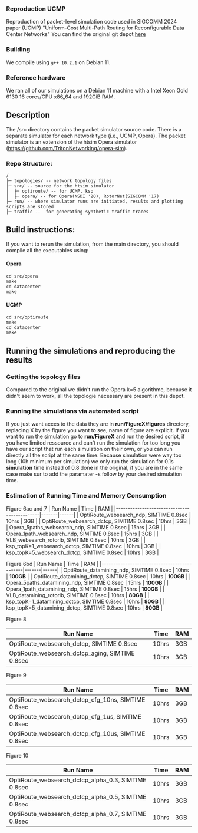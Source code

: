 ### Reproduction UCMP
Reproduction of packet-level simulation code used in SIGCOMM 2024 paper (UCMP) "Uniform-Cost Multi-Path Routing for Reconfigurable Data Center Networks"
You can find the original git depot [here](#https://github.com/ht-gong/UCMP.git)

### Building
We compile using `g++ 10.2.1` on Debian 11.

### Reference hardware
We ran all of our simulations on a Debian 11 machine with a Intel Xeon Gold 6130	16 cores/CPU x86_64 and 192GiB RAM. 

## Description

The /src directory contains the packet simulator source code. There is a separate simulator for each network type (i.e., UCMP, Opera). The packet simulator is an extension of the htsim Opera simulator (https://github.com/TritonNetworking/opera-sim).

### Repo Structure:
```
/
├─ topologies/ -- network topology files
├─ src/ -- source for the htsim simulator
│  ├─ optiroute/ -- for UCMP, ksp
│  ├─ opera/ -- for Opera(NSDI '20), RotorNet(SIGCOMM '17)
├─ run/ -- where simulator runs are initiated, results and plotting scripts are stored
├─ traffic --  for generating synthetic traffic traces
```

## Build instructions:

If you want to rerun the simulation, from the main directory, you should compile all the executables using:

#### Opera

```
cd src/opera
make
cd datacenter
make
```

#### UCMP

```
cd src/optiroute
make
cd datacenter
make
```

## Running the simulations and reproducing the results

### Getting the topology files

Compared to the original we didn't run the Opera k=5 algorithme, because it didn't seem to work, all the topologie necessary are present in this depot.

### Running the simulations via automated script

If you just want acces to the data they are in **run/FigureX/figures** directory, replacing X by the figure you want to see, name of figure are explicit. 
If you want to run the simulation go to **run/FigureX** and run the desired script, 
if you have limited ressource and can't run the simulation for too long you have our script that run each simulation on their own, or you can run directly all the script at the same time.
Because simulation were way too long (10h minimum per simulation) we only run the simulation for 0.1s **simulation** time instead of 0.8 done in the original, if you are in the same case make sur to add the paramater -s follow by your desired simulation time. 

### Estimation of Running Time and Memory Consumption

Figure 6ac and 7
| Run Name                                    | Time  | RAM  |
|---------------------------------------------|-------|------|
| OptiRoute_websearch_ndp, SIMTIME 0.8sec    | 10hrs | 3GB  |
| OptiRoute_websearch_dctcp, SIMTIME 0.8sec  | 10hrs | 3GB  |
| Opera_5paths_websearch_ndp, SIMTIME 0.8sec | 15hrs | 3GB  |
| Opera_1path_websearch_ndp, SIMTIME 0.8sec  | 15hrs | 3GB  |
| VLB_websearch_rotorlb, SIMTIME 0.8sec      | 10hrs | 3GB  |
| ksp_topK=1_websearch_dctcp, SIMTIME 0.8sec | 10hrs | 3GB  |
| ksp_topK=5_websearch_dctcp, SIMTIME 0.8sec | 10hrs | 3GB  |

Figure 6bd
| Run Name                                    | Time  | RAM  |
|---------------------------------------------|-------|------|
| OptiRoute_datamining_ndp, SIMTIME 0.8sec    | 10hrs | **100GB**  |
| OptiRoute_datamining_dctcp, SIMTIME 0.8sec  | 10hrs | **100GB**   |
| Opera_5paths_datamining_ndp, SIMTIME 0.8sec | 15hrs | **100GB**   |
| Opera_1path_datamining_ndp, SIMTIME 0.8sec  | 15hrs | **100GB**   |
| VLB_datamining_rotorlb, SIMTIME 0.8sec      | 10hrs | **80GB**   |
| ksp_topK=1_datamining_dctcp, SIMTIME 0.8sec | 10hrs | **80GB**   |
| ksp_topK=5_datamining_dctcp, SIMTIME 0.8sec | 10hrs | **80GB**   |

Figure 8

| Run Name                                    | Time  | RAM  |
|---------------------------------------------|-------|------|
| OptiRoute_websearch_dctcp, SIMTIME 0.8sec    | 10hrs | 3GB  |
| OptiRoute_websearch_dctcp_aging, SIMTIME 0.8sec  | 10hrs | 3GB   |


Figure 9

| Run Name                                    | Time  | RAM  |
|---------------------------------------------|-------|------|
| OptiRoute_websearch_dctcp_cfg_10ns, SIMTIME 0.8sec    | 10hrs | 3GB  |
| OptiRoute_websearch_dctcp_cfg_1us, SIMTIME 0.8sec  | 10hrs | 3GB   |
| OptiRoute_websearch_dctcp_cfg_10us, SIMTIME 0.8sec  | 10hrs | 3GB   |


Figure 10

| Run Name                                    | Time  | RAM  |
|---------------------------------------------|-------|------|
| OptiRoute_websearch_dctcp_alpha_0.3, SIMTIME 0.8sec  | 10hrs | 3GB  |
| OptiRoute_websearch_dctcp_alpha_0.5, SIMTIME 0.8sec  | 10hrs | 3GB   |
| OptiRoute_websearch_dctcp_alpha_0.7, SIMTIME 0.8sec  | 10hrs | 3GB   |
